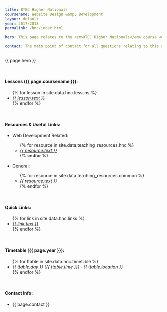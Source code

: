 ```yaml
---
title: BTEC Higher Nationals
coursename: Website Design &amp; Development
layout: default
year: 2017/2018
permalink: /hnc/index.html

hero: This page relates to the <em>BTEC Higher Nationals</em> course <em>Website Design &amp; Development</em> course running at Bridgend College during the academic year 2017/2018. Course notes and program files will be available to download here and will be updated as new material is added. Comments and questions welcome at any time.

contact: The main point of contact for all questions relating to this course will be <a href="/contact" target="_blank">Scott Morgan</a> (<a href="mailto:MorganSN@cardiff.ac.uk" target="_blank">MorganSN@cardiff.ac.uk</a>). Support will be provided via e-mail or during class.
---
```


<p>{{ page.hero }}</p>
<br/>

<h4>Lessons ({{ page.coursename }}):</h4>
<ul>
  {% for lesson in site.data.hnc.lessons %}
    <li><a href="{{ lesson.url }}"><em>{{ lesson.text }}</em></a></li>
  {% endfor %}
</ul> 
<br/>

<h4>Resources &amp; Useful Links:</h4>
<ul>
  <li>Web Development Related:</li>
  <ul>
    {% for resource in site.data.teaching_resources.hnc %}
      <li><a href="{{ resource.url }}" target="_blank"><em>{{ resource.text }}</em></a></li>
    {% endfor %}
  </ul>
  <br/>
  <li>General:</li>
  <ul>
    {% for resource in site.data.teaching_resources.common %}
      <li><a href="{{ resource.url }}" target="_blank"><em>{{ resource.text }}</em></a></li>
    {% endfor %}
  </ul>
</ul>
<br/>

<h4>Quick Links:</h4>
<ul>
  {% for link in site.data.hnc.links %}
    <li><a href="{{ link.url }}" target="_blank"><em>{{ link.text }}</em></a></li>
  {% endfor %}
</ul>
<br/>

<h4>Timetable ({{ page.year }}):</h4>
<ul>
  {% for ttable in site.data.hnc.timetable %}
    <li><em>{{ ttable.day }} ({{ ttable.time }}) - {{ ttable.location }}</em></li>
  {% endfor %}
</ul>
<br/>

<h4>Contact Info:</h4>
<ul>
  <li>{{ page.contact }}</li>
</ul>
